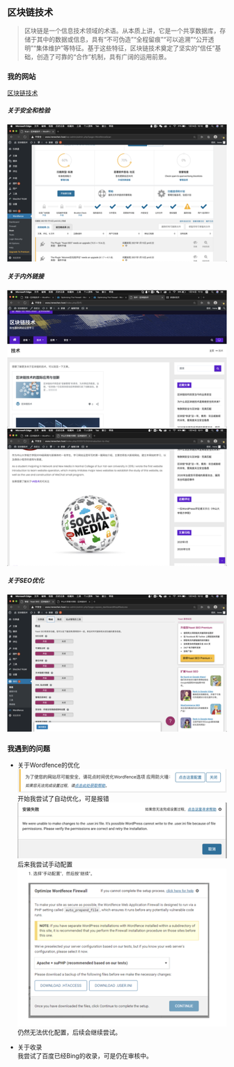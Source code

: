 ## 区块链技术
> 区块链是一个信息技术领域的术语。从本质上讲，它是一个共享数据库，存储于其中的数据或信息，具有“不可伪造”“全程留痕”“可以追溯”“公开透明”“集体维护”等特征。基于这些特征，区块链技术奠定了坚实的“信任”基础，创造了可靠的“合作”机制，具有广阔的运用前景。

### 我的网站  
[区块链技术](https://www.irenechen.host/)

##### 关于安全和检验  
![](image/safe.png)

##### 关于内外链接  
![](image/linkin.png)  
![](image/linkout.png)

##### 关于SEO优化  
![](image/SEO.png)

### 我遇到的问题  
* 关于Wordfence的优化  
![](image/wordfence1.png)  
开始我尝试了自动优化，可是报错  
![](image/wordfence2.png)  
后来我尝试手动配置   
![](image/wordfence3.png)  
仍然无法优化配置，后续会继续尝试。

* 关于收录  
我尝试了百度已经Bing的收录，可是仍在审核中。

